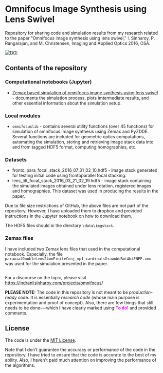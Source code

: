 # Omnifocus Image Synthesis using Lens Swivel

Repository for sharing code and simulation results from my research related to 
the paper "Omnifocus image synthesis using lens swivel," I. Sinharoy, P. Rangarajan, 
and M. Christensen, Imaging and Applied Optics 2016, OSA. 


[![DOI](https://zenodo.org/badge/3811/indranilsinharoy/cosi2016_omnifocus.svg)](https://zenodo.org/badge/latestdoi/3811/indranilsinharoy/cosi2016_omnifocus)



## Contents of the repository

### Computational notebooks (Jupyter)

* [Zemax based simulation of omnifocus image synthesis using lens swivel](https://dl.dropboxusercontent.com/u/20104715/github/cosi2016_omnifocus/omnifocus_simulation.html) - documents the simulation process, plots imtermediate results, and other essential information about the simulation setup.

### Local modules

* `omnifocuslib` - contains several utility functions (over 45 functions) for simulation of 
   omnifocus image synthesis using Zemax and PyZDDE. Several functions are included for 
   geometric optics computations, automating the simulation, storing and retrieving image 
   stack data into and from tagged HDF5 format, computing homographies, etc. 

### Datasets

* fronto_para_focal_stack_2016_07_31_02_10.hdf5 - image stack generated for testing initial code using frontoparallel focal stacking.
* lens_tilt_focal_stack_2016_03_21_02_19.hdf5 - image stack containing the simulated images obtained under lens rotation, registered images and homographies. This dataset was used in producing the results in the paper. 

Due to file size restrictions of GitHub, the above files are not part of the repository. However, I have uploaded them to dropbox and provided instructions in the Jupyter notebook on how to download them.

The HDF5 files should in the directory `\data\imgstack`. 

### Zemax files

I have included two Zemax lens files that used in the computational notebook. Especially, the file 
`paraxialDoubleLens24mmFiniteConj_mp1_cardinalsDrawnWdRotAbtENPP.zmx` was used for the simulation presented in the paper. 




## 


For a discourse on the topic, please visit https://indranilsinharoy.com/projects/omnifocus/


**PLEASE NOTE:** The code in this repository is not meant to be *production-ready* code. It is essentially *research code* (whose main purpose is experimentation and proof of concept). Also, there are few things that still needs to be done---which I have clearly marked using **<font color='magenta'>To do!</font>** and provided comments.   



## License

The code is under the [MIT License](http://opensource.org/licenses/MIT).

Note that I don't guarantee the accuracy or performance of the code in the repository. I 
have tried to ensure that the code is accurate to the best of my ability. Also, I haven't
paid much attention on improving the performance of the algorithms. 